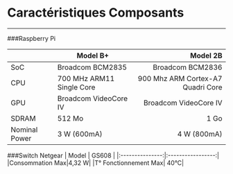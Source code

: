 # Caractéristiques Composants
---

###Raspberry Pi


|              |      Model B+            |             Model 2B            |
|:-------------|--------------------------|--------------------------------:|
|      SoC     |     Broadcom BCM2835     |        Broadcom BCM2836         |
|      CPU     |700 MHz ARM11 Single Core |900 Mhz ARM Cortex-A7 Quadri Core|
|      GPU     |   Broadcom VideoCore IV  |        Broadcom VideoCore IV    |
|     SDRAM    |         512 Mo           |              1 Go               |
|Nominal Power |        3 W (600mA)       |          4 W (800mA)            |


###Switch Netgear
| Model | GS608 |
|:---------------:|:-----------------:|
|Consommation Max|4,32 W|
|T° Fonctionnement Max| 40°C|
